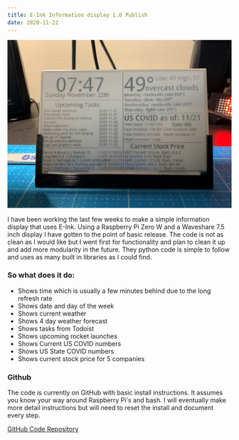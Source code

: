 ```yaml
---
title: E-Ink Information display 1.0 Publish
date: 2020-11-22
---
```


![Information Display](https://github.com/ConnorKoehler/E-PiInfoDisplay/raw/main/Display.jpg)

I have been working the last few weeks to make a simple information display that uses E-Ink. Using a Raspberry Pi Zero W and a Waveshare 7.5 inch display I have gotten to the point of basic release. The code is not as clean as I would like but I went first for functionality and plan to clean it up and add more modularity in the future. They python code is simple to follow and uses as many built in libraries as I could find.

### So what does it do:

- Shows time which is usually a few minutes behind due to the long refresh rate
- Shows date and day of the week
- Shows current weather
- Shows 4 day weather forecast
- Shows tasks from Todoist
- Shows upcoming rocket launches
- Shows Current US COVID numbers
- Shows US State COVID numbers
- Shows current stock price for 5 companies



### Github

The code is currently on GitHub with basic install instructions. It assumes you know your way around Raspberry Pi's and bash. I will eventually make more detail instructions but will need to reset the install and document every step.

[GitHub Code Repository](https://github.com/ConnorKoehler/E-PiInfoDisplay)

